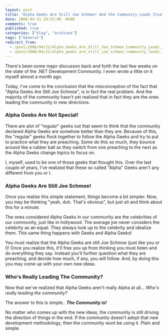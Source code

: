 ```yaml
---
layout: post
title: "Alpha Geeks Are Still Joe Schmoe! And the Community Leads Itself."
date: 2008-04-21 19:53:00 -0500
comments: true
published: true
categories: ["blog", "archives"]
tags: ["General"]
redirect_from: 
  - /post/2008/04/21/Alpha_Geeks_Are_Still_Joe_Schmoe_Community_Leads_Itself
  - /post/2008/04/21/alpha_geeks_are_still_joe_schmoe_community_leads_itself
---
```

<!-- more -->
<p>
There&#39;s been some major discusson back and forth the last few weeks on the state of the .NET Development Community. I even wrote a little on it myself almost a month ago. 
</p>
<p>
Today, I&#39;ve come to the conclusion that the misconception of the fact that &quot;Alpha Geeks Are Still Joe Schmoe&quot;, is in fact the real problem. And the majority of the community hasn&#39;t yet realized that in fact they are the ones leading the community in new directions. 
</p>
<h3>Alpha Geeks&nbsp;Are&nbsp;Not&nbsp;Special!</h3>
<p>
There are alot of &quot;regular&quot; geeks out that seem to think that the community declared Alpha Geeks are somehow better than they are. Because of this, the &quot;regular&quot; geeks flock together to follow the Alpha Geeks and try to put to practice what they are preaching. Some do this so much, they bounce around like a rubber ball as they switch from one preaching to the next as the Alpha Geeks change topics to focus on. 
</p>
<p>
I, myself, used to be one of those geeks that thought this. Over the last couple of years, I&#39;ve realized that these so called &quot;Alpha&quot; Geeks aren&#39;t any different from you or I. 
</p>
<h3>Alpha Geeks Are Still Joe Schmoe!</h3>
<p>
Once you realize this simple statement, things become a bit simpler.&nbsp;Now, you may be thinking &quot;yeah, duh. That&#39;s obvious&quot;, but just sit and think about this for a minute. 
</p>
<p>
The ones considered Alpha Geeks in our community are the celebrities of our community, just like in hollywood. The average joe never considers the celebrity as an equal. They always look up to the celebrity and idealize them. This same thing happens with Geeks and Alpha Geeks! 
</p>
<p>
You must realize that the Alpha Geeks are still Joe Schmoe (just like you or I)!&nbsp;Once you realize this, it&#39;ll free you up from thinking you must listen and do everything they say.&nbsp;Instead you&#39;ll further question what they are preaching, and decide how much, if any, you will follow. And, by doing this you may come up with your own new ideas. 
</p>
<h3>Who&#39;s Really Leading The Community?</h3>
<p>
Now that we&#39;ve realized that Alpha Geeks aren&#39;t really Alpha at all... <em>Who&#39;s really leading the community?</em> 
</p>
<p>
The answer to this is simple..<em>&nbsp;<strong>The Community is!</strong></em> 
</p>
<p>
No matter who comes up with the new ideas, the community is still driving the direction of things in the end. If the community doesn&#39;t adopt that new development methodology; then the community wont be using it. Plain and simple. 
</p>
